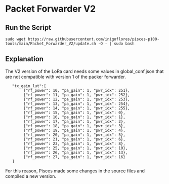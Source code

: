 # Packet Forwarder V2

## Run the Script

    sudo wget https://raw.githubusercontent.com/inigoflores/pisces-p100-tools/main/Packet_Forwarder_V2/update.sh -O - | sudo bash

## Explanation

The V2 version of the LoRa card needs some values in global_conf.json that are not compatible with version 1 of the packer forwarder.

```
   "tx_gain_lut":[
		{"rf_power": 10, "pa_gain": 1, "pwr_idx": 251},
		{"rf_power": 11, "pa_gain": 1, "pwr_idx": 252},
		{"rf_power": 12, "pa_gain": 1, "pwr_idx": 253},
		{"rf_power": 13, "pa_gain": 1, "pwr_idx": 254},
		{"rf_power": 14, "pa_gain": 1, "pwr_idx": 255},
		{"rf_power": 15, "pa_gain": 1, "pwr_idx": 0},
		{"rf_power": 16, "pa_gain": 1, "pwr_idx": 1},
		{"rf_power": 17, "pa_gain": 1, "pwr_idx": 2},
		{"rf_power": 18, "pa_gain": 1, "pwr_idx": 3},
		{"rf_power": 19, "pa_gain": 1, "pwr_idx": 4},
		{"rf_power": 20, "pa_gain": 1, "pwr_idx": 5},
		{"rf_power": 21, "pa_gain": 1, "pwr_idx": 6},
		{"rf_power": 23, "pa_gain": 1, "pwr_idx": 8},
		{"rf_power": 25, "pa_gain": 1, "pwr_idx": 10},
		{"rf_power": 26, "pa_gain": 1, "pwr_idx": 13},
		{"rf_power": 27, "pa_gain": 1, "pwr_idx": 16}
   ]
````
For this reason, Pisces made some changes in the source files and compiled a new version.






